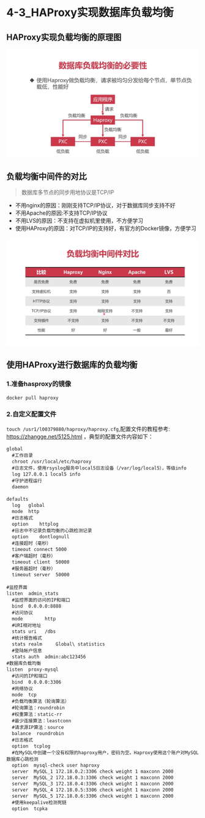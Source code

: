 # 4-3_HAProxy实现数据库负载均衡

## HAProxy实现负载均衡的原理图

![HAProxy实现负载均衡的原理图](HAProxy实现负载均衡的原理图.jpg)

## 负载均衡中间件的对比

> 数据库多节点的同步用地协议是TCP/IP

+ 不用nginx的原因：刚刚支持TCP/IP协议，对于数据库同步支持不好
+ 不用Apache的原因:不支持TCP/IP协议
+ 不用LVS的原因：不支持在虚拟机里使用，不方便学习
+ 使用HAProxy的原因：对TCP/IP的支持好，有官方的Docker镜像，方便学习

![负载均衡中间件的对比](负载均衡中间件的对比.jpg)

## 使用HAProxy进行数据库的负载均衡

### 1.准备hasproxy的镜像

```shell
docker pull haproxy
```

### 2.自定义配置文件

`touch /usr1/l00379880/haproxy/haproxy.cfg`,配置文件的教程参考: https://zhangge.net/5125.html ，典型的配置文件内容如下：

```haproxy
global
  #工作目录
  chroot /usr/local/etc/haproxy
  #日志文件，使用rsyslog服务中local5日志设备（/var/log/local5），等级info
  log 127.0.0.1 local5 info
  #守护进程运行
  daemon

defaults
  log	global
  mode	http
  #日志格式
  option	httplog
  #日志中不记录负载均衡的心跳检测记录
  option	dontlognull
  #连接超时（毫秒）
  timeout connect 5000
  #客户端超时（毫秒）
  timeout client  50000
  #服务器超时（毫秒）
  timeout server  50000

#监控界面
listen  admin_stats
  #监控界面的访问的IP和端口
  bind  0.0.0.0:8888
  #访问协议
  mode        http
  #URI相对地址
  stats uri   /dbs
  #统计报告格式
  stats realm     Global\ statistics
  #登陆帐户信息
  stats auth  admin:abc123456
#数据库负载均衡
listen  proxy-mysql
  #访问的IP和端口
  bind  0.0.0.0:3306  
  #网络协议
  mode  tcp
  #负载均衡算法（轮询算法）
  #轮询算法：roundrobin
  #权重算法：static-rr
  #最少连接算法：leastconn
  #请求源IP算法：source 
  balance  roundrobin
  #日志格式
  option  tcplog
  #在MySQL中创建一个没有权限的haproxy用户，密码为空。Haproxy使用这个账户对MySQL数据库心跳检测
  option  mysql-check user haproxy
  server  MySQL_1 172.18.0.2:3306 check weight 1 maxconn 2000  
  server  MySQL_2 172.18.0.3:3306 check weight 1 maxconn 2000  
  server  MySQL_3 172.18.0.4:3306 check weight 1 maxconn 2000 
  server  MySQL_4 172.18.0.5:3306 check weight 1 maxconn 2000
  server  MySQL_5 172.18.0.6:3306 check weight 1 maxconn 2000
  #使用keepalive检测死链
  option  tcpka  
```
